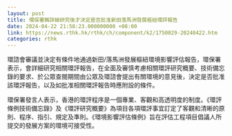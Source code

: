 ```yaml
---
layout: post
title: 環保署稱詳細研究後才決定是否批准新田落馬洲發展樞紐環評報告
date: 2024-04-22 21:58:23.000000000 +08:00
link: https://news.rthk.hk/rthk/ch/component/k2/1750029-20240422.htm
categories: rthk
---
```


環諮會審議並決定有條件地通過新田/落馬洲發展樞紐環境影響評估報告，環保署表示，會詳細研究相關環評報告，在全面及審慎考慮相關環評研究概要、技術備忘錄的要求、於公眾查閱期間由公眾及環諮會提出有關環境的意見後，決定是否批准該環評報告，以及如批准相關環評報告時應附設的條件。

環保署發言人表示，香港的環評程序是一個專業、客觀和高透明度的制度。《環評條例技術備忘錄》及《環評研究概要》為項目各項環評事宜訂定了客觀和清晰的原則、程序、指引、規定及準則。《環境影響評估條例》旨在評估工程項目倡議人所提交的發展方案的環境可接受性。
